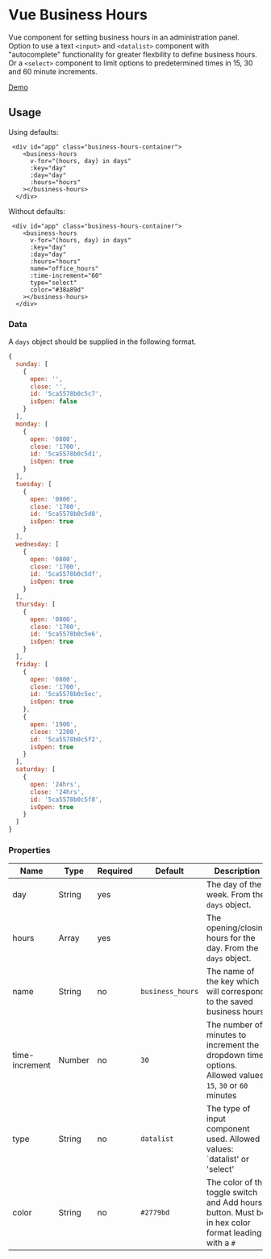 # Vue Business Hours

Vue component for setting business hours in an administration panel. Option to use a text `<input>` and `<datalist>` component with "autocomplete" functionality for greater flexbility to define business hours. Or a `<select>` component to limit options to predetermined times in 15, 30 and 60 minute increments.

[Demo](https://codesandbox.io/s/github/sbarry50/vue-business-hours)

## Usage

Using defaults:
```javscript
 <div id="app" class="business-hours-container">
    <business-hours
      v-for="(hours, day) in days"
      :key="day"
      :day="day"
      :hours="hours"
    ></business-hours>
  </div>
```

Without defaults:
```javscript
 <div id="app" class="business-hours-container">
    <business-hours
      v-for="(hours, day) in days"
      :key="day"
      :day="day"
      :hours="hours"
      name="office_hours"
      :time-increment="60"
      type="select"
      color="#38a89d"
    ></business-hours>
  </div>
```

### Data

A `days` object should be supplied in the following format.

```javascript
{
  sunday: [
    {
      open: '',
      close: '',
      id: '5ca5578b0c5c7',
      isOpen: false
    }
  ],
  monday: [
    {
      open: '0800',
      close: '1700',
      id: '5ca5578b0c5d1',
      isOpen: true
    }
  ],
  tuesday: [
    {
      open: '0800',
      close: '1700',
      id: '5ca5578b0c5d8',
      isOpen: true
    }
  ],
  wednesday: [
    {
      open: '0800',
      close: '1700',
      id: '5ca5578b0c5df',
      isOpen: true
    }
  ],
  thursday: [
    {
      open: '0800',
      close: '1700',
      id: '5ca5578b0c5e6',
      isOpen: true
    }
  ],
  friday: [
    {
      open: '0800',
      close: '1700',
      id: '5ca5578b0c5ec',
      isOpen: true
    },
    {
      open: '1900',
      close: '2200',
      id: '5ca5578b0c5f2',
      isOpen: true
    }
  ],
  saturday: [
    {
      open: '24hrs',
      close: '24hrs',
      id: '5ca5578b0c5f8',
      isOpen: true
    }
  ]
}
```

### Properties

| Name           | Type   | Required | Default          | Description                                                                                              |
| -------------- | ------ | -------- | ---------------- | -------------------------------------------------------------------------------------------------------- |
| day            | String | yes      |                  | The day of the week. From the `days` object.                                                             |
| hours          | Array  | yes      |                  | The opening/closing hours for the day. From the `days` object.                                           |
| name           | String | no       | `business_hours` | The name of the key which will correspond to the saved business hours.                                   |
| time-increment | Number | no       | `30`             | The number of minutes to increment the dropdown time options. Allowed values: `15`, `30` or `60` minutes |
| type           | String | no       | `datalist`       | The type of input component used. Allowed values: `datalist' or 'select'                                 |
| color          | String | no       | `#2779bd`        | The color of the toggle switch and Add hours button. Must be in hex color format leading with a `#`      |

